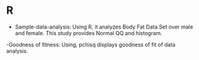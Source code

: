 # R

- Sample-data-analysis: Using R, it analyzes Body Fat Data Set over male and female. This study provides Normal QQ and histogram.

-Goodness of fitness: Using, pchisq displays goodness of fit of data analysis.
